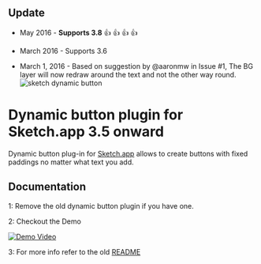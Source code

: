 ## Update 
* May 2016 - **Supports 3.8** 👍 👍 👍 👍 

* March 2016 - Supports 3.6 

* March 1, 2016 - Based on suggestion by @aaronmw in Issue #1, The BG layer will now redraw around the text and not the other way round. 
![sketch dynamic button](https://cloud.githubusercontent.com/assets/5616123/13418613/13e8a00c-df45-11e5-9957-f16ec23b773f.gif)



# Dynamic button plugin for Sketch.app 3.5 onward

Dynamic button plug-in for [Sketch.app](http://bohemiancoding.com/sketch/) allows to create buttons with fixed paddings no matter what text you add. 

## Documentation

1: Remove the old dynamic button plugin if you have one. 

2: Checkout the Demo

[![Demo Video](https://i.imgur.com/KPqbgwJ.png)](https://www.dropbox.com/s/9eqlfsb6jslnonl/Dynamic%20Button%203.5.mov?dl=0)

3: For more info refer to the old [README](https://github.com/ddwht/sketch-dynamic-button/blob/master/README.md) 









